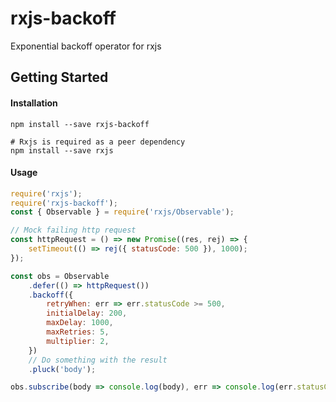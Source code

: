 # rxjs-backoff
Exponential backoff operator for rxjs  

## Getting Started
#### Installation
```shell
npm install --save rxjs-backoff

# Rxjs is required as a peer dependency
npm install --save rxjs
```

#### Usage
```javascript
require('rxjs');
require('rxjs-backoff');
const { Observable } = require('rxjs/Observable');

// Mock failing http request
const httpRequest = () => new Promise((res, rej) => {
	setTimeout(() => rej({ statusCode: 500 }), 1000);
});

const obs = Observable
	.defer(() => httpRequest())
	.backoff({
		retryWhen: err => err.statusCode >= 500,
		initialDelay: 200,
		maxDelay: 1000,
		maxRetries: 5,
		multiplier: 2,
	})
	// Do something with the result
	.pluck('body');

obs.subscribe(body => console.log(body), err => console.log(err.statusCode));
```
